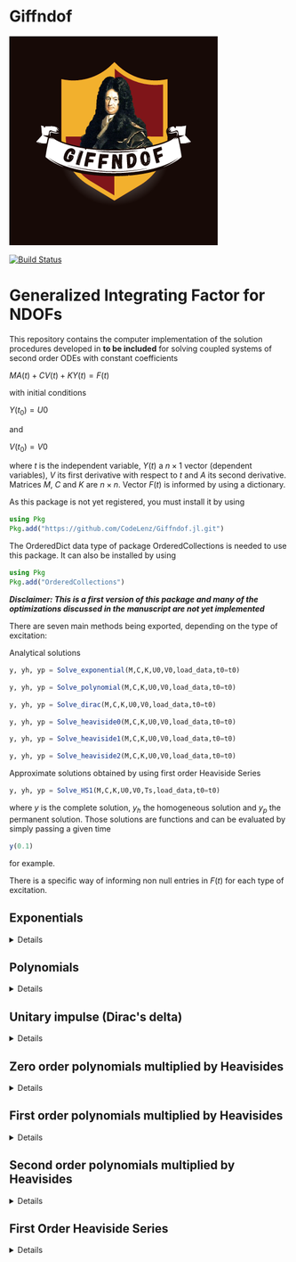 # Giffndof
![logo](Logo-Giff.png)

 
[![Build Status](https://github.com/CodeLenz/Giffndof.jl/actions/workflows/CI.yml/badge.svg?branch=main)](https://github.com/CodeLenz/Giffndof.jl/actions/workflows/CI.yml?query=branch%3Amain)


# Generalized Integrating Factor for NDOFs

This repository contains the computer implementation of the solution procedures developed in **to be included** 
for solving coupled systems of second order ODEs with constant coefficients

 $M A(t) + C V(t) + K Y(t) = F(t)$

with initial conditions

 $Y(t_0) = U0$

and

 $V(t_0) = V0$

where $t$ is the independent variable, $Y(t)$ a $n \times 1$ vector (dependent variables), $V$ its first   derivative with respect to $t$ and $A$ its second derivative. Matrices  $M$, $C$ and $K$ are $n \times n$. Vector $F(t)$ is informed by using a dictionary.
 
As this package is not yet registered, you must install it by using

```julia
using Pkg
Pkg.add("https://github.com/CodeLenz/Giffndof.jl.git")
```

The OrderedDict data type of package OrderedCollections is needed to use this package. It can also be installed by using 

```julia
using Pkg
Pkg.add("OrderedCollections")
```

***Disclaimer: This is a first version of this package and many of the optimizations discussed in the manuscript are not yet implemented***

There are seven main methods being exported, depending on the type
of excitation:

Analytical solutions

```julia
y, yh, yp = Solve_exponential(M,C,K,U0,V0,load_data,t0=t0)
```

```julia
y, yh, yp = Solve_polynomial(M,C,K,U0,V0,load_data,t0=t0)
```

```julia
y, yh, yp = Solve_dirac(M,C,K,U0,V0,load_data,t0=t0)
```

```julia
y, yh, yp = Solve_heaviside0(M,C,K,U0,V0,load_data,t0=t0)
```

```julia
y, yh, yp = Solve_heaviside1(M,C,K,U0,V0,load_data,t0=t0)
```

```julia
y, yh, yp = Solve_heaviside2(M,C,K,U0,V0,load_data,t0=t0)
```

Approximate solutions obtained by using first order Heaviside Series

```julia
y, yh, yp = Solve_HS1(M,C,K,U0,V0,Ts,load_data,t0=t0)
```

where $y$ is the complete solution, $y_h$ the homogeneous solution and $y_p$ the permanent solution. Those solutions are functions and can be evaluated by simply passing a given time 

```julia
y(0.1) 
```

for example.


There is a specific way of informing non null entries in $F(t)$ for each type of excitation. 


## Exponentials
<details>

For forces described as a series of exponentials 

 $f_j(t) = \sum_{k=1}^{n_k} c_{jk} \exp(i \omega_{jk} t + \phi_{jk})$

the user must inform the DOF $j$ as a key to a dictionary with entries given by (possible complex values) of $c_{jk}$ and $\omega_{jk}$

```julia
    load_data = Dict{Int64,Vector{ComplexF64}}()
```

Lets consider the first example in the reference manuscript

### Example

Consider a $3$ DOFs problem subjected to a force 

 $f_2(t) = 3 \sin(4t) = 3\frac{i}{2}(\exp(-4it) - \exp(4it))$

such that the (complex) amplitudes are $c_{21}=3i/2$ and $c_{22}=-3i/2$ and the angular frequencies are $\omega_{21}=-4$ and $\omega_{22}=4$. Thus,

```julia
load_data[2] = [3*im/2; -3*im/2; -4.0; 4.0]
```

The complete example is 

```julia
using Giffndof
function Example_exponential(t0=0.0)

    # Mass matrix
    M = [2.0 0.0 0.0 ;
         0.0 2.0 0.0 ;
         0.0 0.0 1.0 ]

    # Stiffness matrix
    K = [6.0 -4.0  0.0 ;
        -4.0  6.0 -2.0 ;
         0.0 -2.0  6.0]*1E2

    # Damping matrix
    C = 1E-2*K

    # Initial Conditions
    U0  = [0.0; 0.0; 0.0]
    V0  = [0.0; 0.0; 0.0]

    #----------------------------- g_2(t) = 3*sin( 4 t) -----------------------------#

    # Amplitude
    ampl = 3.0

    # Angular frequency
    ws = 4.0

    # Split the ampl*sin(ws t) into two exponentials

    # with apmplitudes
    c_21 =  ampl*im/2
    c_22 = -ampl*im/2

    # and angular frequencies
    w_21 = -ws
    w_22 =  ws

    # Create a dictionary. Each key corresponds to the DOF (j)
    # such that
    # load_data[j] = [c_j1; w_j1; ....; c_jnk; w_jnk]
    # were nk is the number of exponentials used to represent the 
    # loading at DOF j
    #
    load_data = Dict{Int64,Vector{ComplexF64}}()

    # For our example, DOF=2 and we have two exponentials
    load_data[2] = [c_21; w_21; c_22; w_22]

    # Main function -> solve the problem
    y, yh, yp = Solve_exponential(M,C,K,U0,V0,load_data,t0=t0)

    # Return the solutions for any t
    return y, yh, yp
    
 end   
```

One can generate the visualization for $y(t)$

```julia
  using Plots
  function Generate_plot(tspan = (0.0, 10.0), dt=0.01)

    # Call the example
    y, yh, yp = Example_exponential(tspan=tspan,dt=dt)

    # Discrete times to make the plot
    tt = tspan[1]:dt:tspan[2]
      
    # Reshape to plot
    ndofs = size(y(0.0),1)
    yy = reshape([real(y(t))[k] for k=1:ndofs for t in tt],length(tt),ndofs)

    # Plot
    display(plot(tt,yy))

end

```
</details>
 
## Polynomials
<details>
 
For forces described as a polynomial

 $f_j(t) = \sum_{k=0}^{n_k} c_{jk} (t-t_j)^k$

the user must inform the DOF $j$ as a key to a dictionary with entries given by of $c_{jk}$ and $t_j$

```julia
    load_data = Dict{Int64,Vector{Float64}}()
```

### Example

Consider a $3$ DOFs problem subjected to a force 

 $f_2(t) = 10 t - t^2$

such that $t_2=0$,  $c_{20}=0$,  $c_{21}=10$,  $c_{22}=-1$. Thus

```julia
load_data[2] = [0.0; 0.0; 10.0; -1.0]
```

The complete example is 

```julia
using Giffndof, OrderedCollections
function Example_polynomial(;tspan = (0.0, 10.0), dt=0.01, t0 = 0.0)

    # Mass matrix
    M = [2.0 0.0 0.0 ;
         0.0 2.0 0.0 ;
         0.0 0.0 1.0 ]

    # Stiffness matrix
    K = [6.0 -4.0  0.0 ;
        -4.0  6.0 -2.0 ;
         0.0 -2.0  6.0]*1E2

    # Damping matrix
    C = 1E-2*K

    # Initial Conditions
    U0  = [0.0; 0.0; 0.0]
    V0  = [0.0; 0.0; 0.0]

    # Loading
    load_data = OrderedDict{Int64,Vector{Float64}}()

    # 10t - t^2 at DOF 2
    #        DOF     t2   c20  c21    c22  
    load_data[2] = [0.0 ; 0.0; 10.0; -1.0]

    #  Main function -> solve the problem
    y, yh, yp = Solve_polynomial(M,C,K,U0,V0,load_data,t0=t0)

    # Return the solution
    return y, yh, yp

end

```

One can generate the visualization for $y(t)$

```julia
  using Plots  
  function Generate_plot(tspan = (0.0, 10.0), dt=0.01)

    # Call the example
    y, yh, yp = Example_polynomial(tspan=tspan,dt=dt)

    # Discrete times to make the plot
    tt = tspan[1]:dt:tspan[2]
      
    # Reshape to plot
    ndofs = size(y(0.0),1)
    yy = reshape([real(y(t))[k] for k=1:ndofs for t in tt],length(tt),ndofs)

    # Plot
    display(plot(tt,yy))

end
```
</details>
 
## Unitary impulse (Dirac's delta)
<details>
 
For forces described as a series of unitary impulses

 $f_j(t) = \sum_{k=0}^{n_k} c_{jk} \delta(t-t_{jk})$

the user must inform the DOF $j$ as a key to a dictionary with entries given by of $c_{jk}$ and $t_{jk}$

```julia
    load_data = Dict{Int64,Vector{Float64}}()
```

### Example

Consider a $3$ DOFs problem subjected to two oposite unitary impulses at $t=1$ and $t=5$ s

 $f_2(t) = \delta(t-1) - \delta(t-5)$

such that $c_{20}=1.0$, $t_{20}=1$, $c_{21}=-1$ and $t_{21}=5.0$

```julia
load_data[2] = [1.0; 1.0; -1.0; 5.0]
```

The complete example is 

```julia
using Giffndof, OrderedCollections
function Example_dirac(;tspan = (0.0, 10.0), dt=0.01, t0 = 0.0)


    # Mass matrix
    M = [2.0 0.0 0.0 ;
         0.0 2.0 0.0 ;
         0.0 0.0 1.0 ]

    # Stiffness matrix
    K = [6.0 -4.0  0.0 ;
        -4.0  6.0 -2.0 ;
         0.0 -2.0  6.0]*1E2

    # Damping matrix
    C = 1E-2*K

    # Initial Conditions
    U0  = [0.0; 0.0; 0.0]
    V0  = [0.0; 0.0; 0.0]

    #
    # Loading 
    #
    # g_2(t) = delta(t-1) - delta(t-5)
    #
    load_data = OrderedDict{Int64,Vector{Float64}}()
    #
    #               c_20  t_20  c_21  t_21
    load_data[2] = [1.0 ; 1.0; -1.0 ; 5.0]

    #  Main function -> solve the problem
    y, yh, yp = Solve_dirac(M,C,K,U0,V0,load_data,t0=t0)

    # Return the solution
    return y, yh, yp

 end
```
One can generate the visualization for $y(t)$

```julia
  using Plots
  function Generate_plot(tspan = (0.0, 10.0), dt=0.01)

    # Call the example
    y, yh, yp = Example_dirac(tspan=tspan,dt=dt)

    # Discrete times to make the plot
    tt = tspan[1]:dt:tspan[2]
      
    # Reshape to plot
    ndofs = size(y(0.0),1)
    yy = reshape([real(y(t))[k] for k=1:ndofs for t in tt],length(tt),ndofs)

    # Plot
    display(plot(tt,yy))

end
```
</details>

## Zero order polynomials multiplied by Heavisides
<details>
 
For forces described as first order polynomials times heavisides

 $f_j(t) = \sum_{k=0}^{n_k} (c_{jk0}) H(t-t_{jk})$

the user must inform the DOF $j$ as a key to a dictionary with entries given by of $c_{jk*}$ and $t_{jk}$

```julia
    load_data = Dict{Int64,Vector{Float64}}()
```

### Example

Consider a $3$ DOFs problem subjected to two oposite unitary steps at $t=1$ and $t=5$ s

 $f_2(t) = H(t-1) - H(t-5)$

such that $c_{200}=1$, $t_{20}=1$, $c_{210}=-1$, $t_{21}=5$

```julia
load_data[2] = [1.0; 1.0; -1.0; 5.0]
```

The complete example is 

```julia
using Giffndof, OrderedCollections
function Example_heaviside0(;tspan = (0.0, 10.0), dt=0.01, t0 = 0.0)

    # Mass matrix
    M = [2.0 0.0 0.0 ;
         0.0 2.0 0.0 ;
         0.0 0.0 1.0 ]

    # Stiffness matrix
    K = [6.0 -4.0  0.0 ;
        -4.0  6.0 -2.0 ;
         0.0 -2.0  6.0]*1E2

    # Damping matrix
    C = 1E-2*K

    # Initial Conditions
    U0  = [0.0; 0.0; 0.0]
    V0  = [0.0; 0.0; 0.0]

    #
    # Loading (1 + 0*t) H(t-1) - (1 + 0*t)H(t-5)
    #
    load_data = OrderedDict{Int64,Vector{Float64}}()

    #   c_j00  t_jk .... c_j(nk)0  t_j(nk)
    load_data[2] = [1.0; 1.0 ; -1.0;  5.0 ]

    #  Main function -> solve the problem
    y, yh, yp = Solve_heaviside0(M,C,K,U0,V0,load_data,t0=t0)

    # Return the solution
    return y, yh, yp
    
 end
``` 

 One can generate the visualization for $y(t)$

```julia
  using Plots  
  function Generate_plot(tspan = (0.0, 10.0), dt=0.01)

    # Call the example
    y, yh, yp = Example_heaviside0(tspan=tspan,dt=dt)

    # Discrete times to make the plot
    tt = tspan[1]:dt:tspan[2]
      
    # Reshape to plot
    ndofs = size(y(0.0),1)
    yy = reshape([real(y(t))[k] for k=1:ndofs for t in tt],length(tt),ndofs)

    # Plot
    display(plot(tt,yy))

end
```
</details>



## First order polynomials multiplied by Heavisides
<details>
 
For forces described as first order polynomials times heavisides

 $f_j(t) = \sum_{k=0}^{n_k} (c_{jk0} + c_{jk1} t ) H(t-t_{jk})$

the user must inform the DOF $j$ as a key to a dictionary with entries given by of $c_{jk*}$ and $t_{jk}$

```julia
    load_data = Dict{Int64,Vector{Float64}}()
```

### Example

Consider a $3$ DOFs problem subjected to two oposite unitary steps at $t=1$ and $t=5$ s

 $f_2(t) = H(t-1) - H(t-5)$

such that $c_{200}=1$, $c_{201}=0$, $t_{20}=1$, $c_{210}=-1$, $c_{211}=0$, $t_{21}=5$

```julia
load_data[2] = [1.0; 0.0; 1.0; -1.0; 0.0; 5.0]
```

The complete example is 

```julia
using Giffndof, OrderedCollections
function Example_heaviside1(;tspan = (0.0, 10.0), dt=0.01, t0 = 0.0)

    # Mass matrix
    M = [2.0 0.0 0.0 ;
         0.0 2.0 0.0 ;
         0.0 0.0 1.0 ]

    # Stiffness matrix
    K = [6.0 -4.0  0.0 ;
        -4.0  6.0 -2.0 ;
         0.0 -2.0  6.0]*1E2

    # Damping matrix
    C = 1E-2*K

    # Initial Conditions
    U0  = [0.0; 0.0; 0.0]
    V0  = [0.0; 0.0; 0.0]

    #
    # Loading (1 + 0*t) H(t-1) - (1 + 0*t)H(t-5)
    #
    load_data = OrderedDict{Int64,Vector{Float64}}()

    #   c_j00 c_j01  t_jk .... c_j(nk)0 c_j(nk)1 t_j(nk)
    load_data[2] = [1.0; 0.0; 1.0 ; -1.0; 0.0; 5.0 ]

    #  Main function -> solve the problem
    y, yh, yp = Solve_heaviside1(M,C,K,U0,V0,load_data,t0=t0)

    # Return the solution
    return y, yh, yp
    
 end
``` 

 One can generate the visualization for $y(t)$

```julia
  using Plots  
  function Generate_plot(tspan = (0.0, 10.0), dt=0.01)

    # Call the example
    y, yh, yp = Example_heaviside1(tspan=tspan,dt=dt)

    # Discrete times to make the plot
    tt = tspan[1]:dt:tspan[2]
      
    # Reshape to plot
    ndofs = size(y(0.0),1)
    yy = reshape([real(y(t))[k] for k=1:ndofs for t in tt],length(tt),ndofs)

    # Plot
    display(plot(tt,yy))

end
```
</details>


## Second order polynomials multiplied by Heavisides
<details>
 
For forces described as second order polynomials times heavisides

 $f_j(t) = \sum_{k=0}^{n_k} (c_{jk0} + c_{jk1} t + c_{jk2} t^2) H(t-t_{jk})$

the user must inform the DOF $j$ as a key to a dictionary with entries given by of $c_{jk*}$ and $t_{jk}$

```julia
    load_data = Dict{Int64,Vector{Float64}}()
```

### Example

Consider a $3$ DOFs problem subjected to two oposite unitary steps at $t=1$ and $t=5$ s

 $f_2(t) = H(t-1) - H(t-5)$

such that $c_{200}=1$, $c_{201}=0$, $c_{202}=0$, $t_{20}=1$, $c_{210}=-1$, $c_{211}=0$, $c_{212}=0$, $t_{21}=5$

```julia
load_data[2] = [1.0; 0.0; 0.0; 1.0; -1.0; 0.0; 0.0; 5.0]
```

The complete example is 

```julia
using Giffndof, OrderedCollections
function Example_heaviside2(;tspan = (0.0, 10.0), dt=0.01, t0 = 0.0)

    # Mass matrix
    M = [2.0 0.0 0.0 ;
         0.0 2.0 0.0 ;
         0.0 0.0 1.0 ]

    # Stiffness matrix
    K = [6.0 -4.0  0.0 ;
        -4.0  6.0 -2.0 ;
         0.0 -2.0  6.0]*1E2

    # Damping matrix
    C = 1E-2*K

    # Initial Conditions
    U0  = [0.0; 0.0; 0.0]
    V0  = [0.0; 0.0; 0.0]

    #
    # Loading (1 + 0*t + 0*t^2) H(t-1) - (1 + 0*t + 0*t^2)H(t-5)
    #
    load_data = OrderedDict{Int64,Vector{Float64}}()

    #   c_j00 c_j01 c_j02  t_jk .... c_j(nk)0 c_j(nk)1 c_j(nk)2 t_j(nk)
    load_data[2] = [1.0; 0.0; 0.0; 1.0 ; -1.0; 0.0; 0.0; 5.0 ]

    #  Main function -> solve the problem
    y, yh, yp = Solve_heaviside2(M,C,K,U0,V0,load_data,t0=t0)

    # Return the solution
    return y, yh, yp
    
 end
``` 

 One can generate the visualization for $y(t)$

```julia
  using Plots  
  function Generate_plot(tspan = (0.0, 10.0), dt=0.01)

    # Call the example
    y, yh, yp = Example_heaviside2(tspan=tspan,dt=dt)

    # Discrete times to make the plot
    tt = tspan[1]:dt:tspan[2]
      
    # Reshape to plot
    ndofs = size(y(0.0),1)
    yy = reshape([real(y(t))[k] for k=1:ndofs for t in tt],length(tt),ndofs)

    # Plot
    display(plot(tt,yy))

end
```
</details>


## First Order Heaviside Series
<details>
 
For forces described as First Order Heaviside Series

 $\hat{f}(t) = \sum_{k=0}^{n_k} (c_{jk0} + c_{jk1} t) H(t-t_{jk})$

the user must inform the DOF $j$ as a key to a dictionary with the reference function $g(t)$

```julia
    load_data = Dict{Int64,Function}()
```

for continuous functions or a set of discrete values 

```julia
    load_data = Dict{Int64,Vector{Float64}}()
```

### Example

Consider a reference function 

 $g(t) = -\cos(0.5 t) +  \sin(t) + \cos(1.5 t - 1.5) - 2\sin(t) + 2\sin(10 t)$

This function can be represented by using first order Heaviside Series. Coefficients
$c_{jk0}$ and $c_{jk1}$ can be evaluated by using ```Evaluate_coefficients_c```

Consider the example

```julia
#
# Reference Function 
#
function g(t)
    -cos(0.5*t) + sin(t)  + cos(1.5*t - 1.5) -2*sin(2*t) + 2*sin(10*t)  
end
  
#
# Show the reconstruction of g by using first order Heaviside Series
# Discrete times Ts can be informed as a vector 
# 
# Ts = [0.0; 0.1; 0.2; 0.3; ..... ; 10.0]
#
# or as a StepRange
# 
# Ts = 0.0:0.1:10.0
#
# The time step between two discrete times do not have to be the same.
#
using Plots
function Example_gtilde()

   # Create a vector with discrete times and compare the 
   # original function and the approximate function
   Ts = 0.0:0.01:10.0

   # Evaluate coefficients c0 and c1 for g and dt
   c0, c1 = Evaluate_coefs_c(g,Ts)

   # Create a function to represent g(t) at any t
   gtilde(t) = Evaluate_gtilde(t,c0,c1,Ts)

   # Plot both functions
   plot(Ts,g.(Ts),label="Original")
   plot!(Ts,gtilde.(Ts),label="Approximation")

end
``` 

The user does not have to explicitly construct the approximation, such that 
previous example is important to understand and to visualize the quality 
of the approximation.

### Example

Consider the same function $g(t)$ used in the previous example

```julia
function g(t)
    -cos(0.5*t) + sin(t)  + cos(1.5*t - 1.5) -2*sin(2*t) + 2*sin(10*t)  
end
```

```julia
function Example_HS1(;tspan = (0.0, 10.0), dt=0.01, t0 = 0.0)

    # Mass matrix
    M = [2.0 0.0 0.0 ;
         0.0 2.0 0.0 ;
         0.0 0.0 1.0 ]

    # Stiffness matrix
    K = [6.0 -4.0  0.0 ;
        -4.0  6.0 -2.0 ;
         0.0 -2.0  6.0]*1E2

    # Damping matrix
    C = 1E-6*K

    # Initial Conditions
    U0  = [0.0; 0.0; 0.0]
    V0  = [0.0; 0.0; 0.0]

    # Create Ts by using tspan and dt
    Ts = tspan[1]:dt:tspan[2]

    # Loading
    load_data = OrderedDict{Int64,Function}()

    # Pass function g(t) to the dictionary
    load_data[2] = g

    #  Main function -> solve the problem
    y, yh, yp = Solve_HS1(M,C,K,U0,V0,Ts,load_data,t0=t0)

    # Return the solution
    return y, yh, yp
    
 end

```


 One can generate the visualization for $y(t)$

```julia
  using Plots  
  function Generate_plot(tspan = (0.0, 10.0), dt=0.01)

    # Call the example
    y, yh, yp = Example_HS1(tspan=tspan,dt=dt)

    # Discrete times to make the plot
    tt = tspan[1]:dt:tspan[2]
      
    # Reshape to plot
    ndofs = size(y(0.0),1)
    yy = reshape([real(y(t))[k] for k=1:ndofs for t in tt],length(tt),ndofs)

    # Plot
    display(plot(tt,yy))

end
```


Let's now consider the case of discrete excitations

Generate a random excitation at times given by Ts and visualize
the approximation.

```julia
 using StableRNGs
 using Plots
function Example_gtilde_discrete()

   # Create a vector with discrete times and compare the 
   # original function and the approximate function
   Ts = 0.0:1.0:10.0

   # Generate a random load at these discrete times
   # Let's use StableRNG to make it easier to 
   # compare
   rng = StableRNG(123)
   vg = randn(rng,length(Ts))

   # Evaluate coefficients c0 and c1 for g and dt
   c0, c1 = Evaluate_coefs_c(vg,Ts)

   # Create a function to represent g(t) at any t
   gtilde(t) = Evaluate_gtilde(t,c0,c1,Ts)

   # Plot both functions
   scatter(Ts,vg,label="Original",markershape=:circle)
   scatter!(Ts,gtilde.(Ts),label="Approximation",markershape=:star5)

end
``` 

Solve a problem using the first order Heaviside Series 

```julia
 using StableRNGs
 function Example_HS1_discrete(;tspan = (0.0, 10.0), dt=0.01, t0 = 0.0)

    # Mass matrix
    M = [2.0 0.0 0.0 ;
         0.0 2.0 0.0 ;
         0.0 0.0 1.0 ]

    # Stiffness matrix
    K = [6.0 -4.0  0.0 ;
        -4.0  6.0 -2.0 ;
         0.0 -2.0  6.0]*1E2

    # Damping matrix
    C = 1E-6*K

    # Initial Conditions
    U0  = [0.0; 0.0; 0.0]
    V0  = [0.0; 0.0; 0.0]

    # Create Ts by using tspan and dt
    Ts = tspan[1]:dt:tspan[2]

    # Generate a random load at these discrete times
    # Let's use StableRNG to make it easier to 
    # compare
    rng = StableRNG(123)
    vg = randn(rng,length(Ts))

    # Loading
    load_data = OrderedDict{Int64,Vector{Float64}}()

    # Pass vector to the dictionary
    load_data[2] = vg

    #  Main function -> solve the problem
    y, yh, yp = Solve_HS1(M,C,K,U0,V0,Ts,load_data,t0=t0)

    # Return the solution
    return y, yh, yp
    
 end
```


</details>
